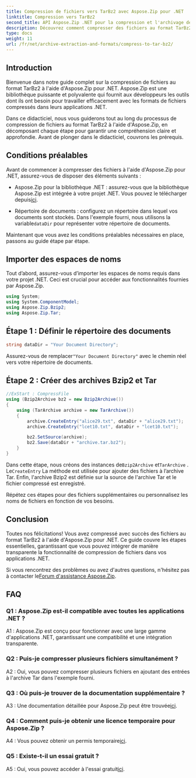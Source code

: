 ```yaml
---
title: Compression de fichiers vers TarBz2 avec Aspose.Zip pour .NET
linktitle: Compression vers TarBz2
second_title: API Aspose.Zip .NET pour la compression et l'archivage de fichiers
description: Découvrez comment compresser des fichiers au format TarBz2 dans .NET à l'aide d'Aspose.Zip. Suivez notre guide étape par étape pour une compression de fichiers efficace.
type: docs
weight: 11
url: /fr/net/archive-extraction-and-formats/compress-to-tar-bz2/
---
```

## Introduction

Bienvenue dans notre guide complet sur la compression de fichiers au format TarBz2 à l'aide d'Aspose.Zip pour .NET. Aspose.Zip est une bibliothèque puissante et polyvalente qui fournit aux développeurs les outils dont ils ont besoin pour travailler efficacement avec les formats de fichiers compressés dans leurs applications .NET.

Dans ce didacticiel, nous vous guiderons tout au long du processus de compression de fichiers au format TarBz2 à l'aide d'Aspose.Zip, en décomposant chaque étape pour garantir une compréhension claire et approfondie. Avant de plonger dans le didacticiel, couvrons les prérequis.

## Conditions préalables

Avant de commencer à compresser des fichiers à l'aide d'Aspose.Zip pour .NET, assurez-vous de disposer des éléments suivants :

-  Aspose.Zip pour la bibliothèque .NET : assurez-vous que la bibliothèque Aspose.Zip est intégrée à votre projet .NET. Vous pouvez le télécharger depuis[ici](https://releases.aspose.com/zip/net/).

-  Répertoire de documents : configurez un répertoire dans lequel vos documents sont stockés. Dans l'exemple fourni, nous utilisons la variable`dataDir` pour représenter votre répertoire de documents.

Maintenant que vous avez les conditions préalables nécessaires en place, passons au guide étape par étape.

## Importer des espaces de noms

Tout d’abord, assurez-vous d’importer les espaces de noms requis dans votre projet .NET. Ceci est crucial pour accéder aux fonctionnalités fournies par Aspose.Zip.

```csharp
using System;
using System.ComponentModel;
using Aspose.Zip.Bzip2;
using Aspose.Zip.Tar;
```

## Étape 1 : Définir le répertoire des documents

```csharp
string dataDir = "Your Document Directory";
```

 Assurez-vous de remplacer`"Your Document Directory"` avec le chemin réel vers votre répertoire de documents.

## Étape 2 : Créer des archives Bzip2 et Tar

```csharp
//ExStart : CompressFile
using (Bzip2Archive bz2 = new Bzip2Archive())
{
    using (TarArchive archive = new TarArchive())
    {
        archive.CreateEntry("alice29.txt", dataDir + "alice29.txt");
        archive.CreateEntry("lcet10.txt", dataDir + "lcet10.txt");

        bz2.SetSource(archive);
        bz2.Save(dataDir + "archive.tar.bz2");
    }
}
```

 Dans cette étape, nous créons des instances de`Bzip2Archive` et`TarArchive` . Le`CreateEntry` La méthode est utilisée pour ajouter des fichiers à l’archive Tar. Enfin, l'archive Bzip2 est définie sur la source de l'archive Tar et le fichier compressé est enregistré.

Répétez ces étapes pour des fichiers supplémentaires ou personnalisez les noms de fichiers en fonction de vos besoins.

## Conclusion

Toutes nos félicitations! Vous avez compressé avec succès des fichiers au format TarBz2 à l'aide d'Aspose.Zip pour .NET. Ce guide couvre les étapes essentielles, garantissant que vous pouvez intégrer de manière transparente la fonctionnalité de compression de fichiers dans vos applications .NET.

 Si vous rencontrez des problèmes ou avez d'autres questions, n'hésitez pas à contacter le[Forum d'assistance Aspose.Zip](https://forum.aspose.com/c/zip/37).

## FAQ

### Q1 : Aspose.Zip est-il compatible avec toutes les applications .NET ?

A1 : Aspose.Zip est conçu pour fonctionner avec une large gamme d'applications .NET, garantissant une compatibilité et une intégration transparente.

### Q2 : Puis-je compresser plusieurs fichiers simultanément ?

A2 : Oui, vous pouvez compresser plusieurs fichiers en ajoutant des entrées à l'archive Tar dans l'exemple fourni.

### Q3 : Où puis-je trouver de la documentation supplémentaire ?

 A3 : Une documentation détaillée pour Aspose.Zip peut être trouvée[ici](https://reference.aspose.com/zip/net/).

### Q4 : Comment puis-je obtenir une licence temporaire pour Aspose.Zip ?

 A4 : Vous pouvez obtenir un permis temporaire[ici](https://purchase.aspose.com/temporary-license/).

### Q5 : Existe-t-il un essai gratuit ?

 A5 : Oui, vous pouvez accéder à l'essai gratuit[ici](https://releases.aspose.com/).